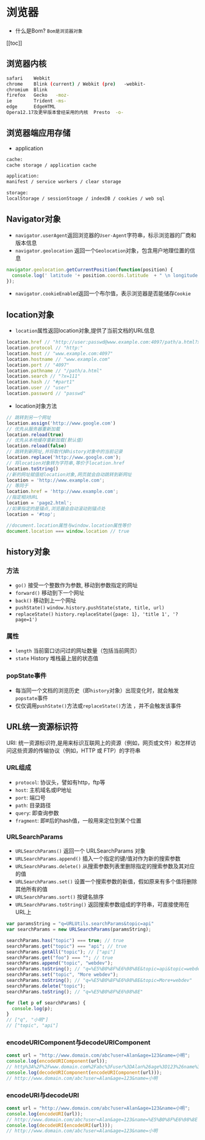 # 浏览器

- 什么是Bom? `Bom是浏览器对象`

[[toc]]

## 浏览器内核

<CodeBlock>

```bash
safari    Webkit
chrome    Blink (current) / Webkit (pre)   -webkit-
chromium  Blink
firefox   Gecko   -moz-
ie        Trident -ms-
edge      EdgeHTML
Opera12.17及更早版本曾经采用的内核  Presto  -o-
```

</CodeBlock>

## 浏览器端应用存储

- application

<CodeBlock>

```bash
cache:
cache storage / application cache

application:
manifest / service workers / clear storage

storage:
localStorage / sessionStoage / indexDB / cookies / web sql
```

</CodeBlock>

## Navigator对象

- `navigator.userAgent`返回浏览器的`User-Agent`字符串，标示浏览器的厂商和版本信息
- `navigator.geolocation` 返回一个`Geolocation`对象，包含用户地理位置的信息

<CodeBlock>

  ```js
  navigator.geolocation.getCurrentPosition(function(position) {
    console.log(' latitude '+ position.coords.latitude  + " \n longitude " + position.coords.longitude)
  });
  ```

</CodeBlock>

- `navigator.cookieEnabled`返回一个布尔值，表示浏览器是否能储存`Cookie`

## location对象

- `location`属性返回location对象,提供了当前文档的URL信息

<CodeBlock>

```js
location.href // "http://user:passwd@www.example.com:4097/path/a.html?x=111#part1"
location.protocol // "http:"
location.host // "www.example.com:4097"
location.hostname // "www.example.com"
location.port // "4097"
location.pathname // "/path/a.html"
location.search // "?x=111"
location.hash // "#part1"
location.user // "user"
location.password // "passwd"
```

</CodeBlock>

- location对象方法

<CodeBlock>

```js
// 跳转到另一个网址
location.assign('http://www.google.com')
// 优先从服务器重新加载
location.reload(true)
// 优先从本地缓存重新加载(默认值)
location.reload(false)
// 跳转到新网址,并将取代掉history对象中的当前记录
location.replace('http://www.google.com');
// 将location对象转为字符串,等价于location.href
location.toString()
//新的网址赋值给location对象,网页就会自动跳转到新网址
location = 'http://www.example.com';
// 等同于
location.href = 'http://www.example.com';
//指定相对URL
location = 'page2.html';
//如果指定的是锚点,浏览器会自动滚动到锚点处
location = '#top';

//document.location属性与window.location属性等价
document.location === window.location // true
```

</CodeBlock>

## history对象

### 方法

- `go()` 接受一个整数作为参数, 移动到参数指定的网址
- `forward()` 移动到下一个网址
- `back()` 移动到上一个网址
- `pushState()` `window.history.pushState(state, title, url)`
- `replaceState()` `history.replaceState({page: 1}, 'title 1', '?page=1')`

### 属性

- `length` 当前窗口访问过的网址数量（包括当前网页）
- `state` History 堆栈最上层的状态值

### popState事件

- 每当同一个文档的浏览历史（即`history`对象）出现变化时，就会触发`popstate`事件
- 仅仅调用`pushState()`方法或`replaceState()`方法 ，并不会触发该事件

## URL统一资源标识符

URI: 统一资源标识符,是用来标识互联网上的资源（例如，网页或文件）和怎样访问这些资源的传输协议（例如，HTTP 或 FTP）的字符串

### URL组成

- `protocol`: 协议头，譬如有http，ftp等
- `host`: 主机域名或IP地址
- `port`: 端口号
- `path`: 目录路径
- `query`: 即查询参数
- `fragment`: 即#后的hash值，一般用来定位到某个位置

### URLSearchParams

- `URLSearchParams()` 返回一个 URLSearchParams 对象
- `URLSearchParams.append()` 插入一个指定的键/值对作为新的搜索参数
- `URLSearchParams.delete()` 从搜索参数列表里删除指定的搜索参数及其对应的值
- `URLSearchParams.set()` 设置一个搜索参数的新值，假如原来有多个值将删除其他所有的值
- `URLSearchParams.sort()` 按键名排序
- `URLSearchParams.toString()` 返回搜索参数组成的字符串，可直接使用在URL上

<CodeBlock>

```js
var paramsString = "q=URLUtils.searchParams&topic=api"
var searchParams = new URLSearchParams(paramsString);

searchParams.has("topic") === true; // true
searchParams.get("topic") === "api"; // true
searchParams.getAll("topic"); // ["api"]
searchParams.get("foo") === ""; // true
searchParams.append("topic", "webdev");
searchParams.toString(); // "q=%E5%B0%8F%E6%98%8E&topic=api&topic=webdev"
searchParams.set("topic", "More webdev");
searchParams.toString(); // "q=%E5%B0%8F%E6%98%8E&topic=More+webdev"
searchParams.delete("topic");
searchParams.toString(); // "q=%E5%B0%8F%E6%98%8E"

for (let p of searchParams) {
  console.log(p);
}
// ["q", "小明"]
// ["topic", "api"]
```

</CodeBlock>

### encodeURIComponent与decodeURIComponent

<CodeBlock>

```js
const url = "http://www.domain.com/abc?user=Alan&age=123&name=小明";
console.log(encodeURIComponent(url));
// http%3A%2F%2Fwww.domain.com%2Fabc%3Fuser%3DAlan%26age%3D123%26name%3D%E5%B0%8F%E6%98%8E
console.log(decodeURIComponent(encodeURIComponent(url)));
// http://www.domain.com/abc?user=Alan&age=123&name=小明
```

</CodeBlock>

### encodeURI与decodeURI

<CodeBlock>

```js
const url = "http://www.domain.com/abc?user=Alan&age=123&name=小明";
console.log(encodeURI(url));
// http://www.domain.com/abc?user=Alan&age=123&name=%E5%B0%8F%E6%98%8E
console.log(decodeURI(encodeURI(url)));
// http://www.domain.com/abc?user=Alan&age=123&name=小明
```

</CodeBlock>
